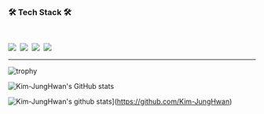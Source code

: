 <h3 align="left"><b>🛠 Tech Stack 🛠</b></h3>
</br>
<p align="left">
<img src="https://img.shields.io/badge/Android-green?style=flat-square&logo=Android&logoColor=white"/></a>&nbsp 
<img src="https://img.shields.io/badge/Python-blue?style=flat-square&logo=Python&logoColor=white"/></a>&nbsp 
<img src="https://img.shields.io/badge/C-AFEEEE?style=flat-square&logo=C&logoColor=white"/></a>&nbsp 
<img src="https://img.shields.io/badge/JAVA-F48E00?style=flat-square&logo=JAVA&logoColor=white"/></a>&nbsp 

<hr></a>

![trophy](https://github-profile-trophy.vercel.app/?username=Kim-JungHwan)

![Kim-JungHwan's GitHub stats](https://github-readme-stats.vercel.app/api?username=Kim-JungHwan&show_icons=true&theme=merko)

![Kim-JungHwan's github stats](https://github-readme-stats.vercel.app/api/top-langs/?username=Kim-JungHwan&show_icons=true&hide_border=true&title_color=004386&icon_color=004386&layout=compact)](https://github.com/Kim-JungHwan)

